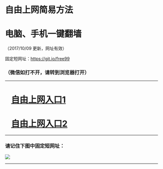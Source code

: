 ﻿# 自由上网简易方法

# 电脑、手机一键翻墙

（2017/10/09 更新，网址有效）

固定短网址：https://git.io/free99

### （微信如打不开，请转到浏览器打开）


***





# &nbsp;&nbsp; <a href="http://ft2848313286.fwq-tz-1001.info/fwqtz01.html?t=100900131397 " target="_blank">自由上网入口1</a>
# &nbsp;&nbsp; <a href="http://ft221514319.fwq-tz-1002.info/fwqtz02.html?t=100900114859 " target="_blank">自由上网入口2</a>
***

### 请记住下图中固定短网址：

<img src="https://s3-us-west-2.amazonaws.com/fwq-1001/yjfq-20170905okok.png" /> 


***


